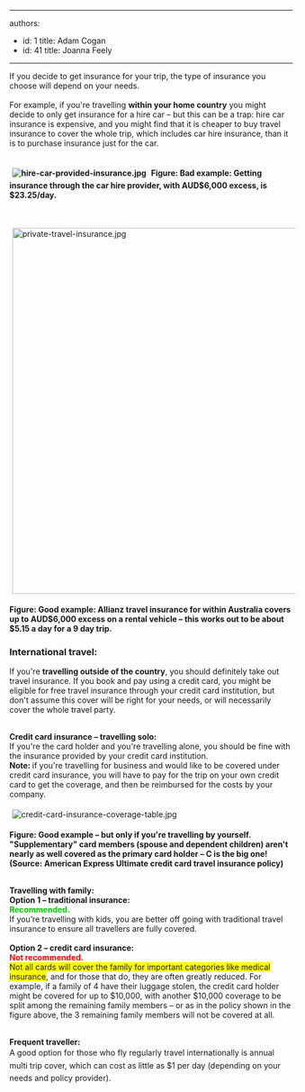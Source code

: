 

---
authors:
  - id: 1
    title: Adam Cogan
  - id: 41
    title: Joanna Feely
---




<span class='intro'> If you decide to get insurance for your trip, the type of insurance you choose will depend on your needs. <br><br>For example, if you're travelling <strong>within your home country</strong> you might decide to only get insurance for a hire car – but this can be a trap&#58; hire car insurance is expensive, and you might find that it is cheaper to buy travel insurance to cover the whole trip, which includes car hire insurance, than it is to purchase insurance just for the car.&#160;<br><br> </span>

<dl class="ssw15-rteElement-ImageArea"><strong><img src="/Others/RulestoBetterFlights/PublishingImages/Pages/what-insurance-to-buy-when-travelling/hire-car-provided-insurance.jpg" alt="hire-car-provided-insurance.jpg" style="margin&#58;5px;" />&#160;​</strong><span style="background-color&#58;initial;"><strong>Figure&#58; Bad example&#58; Getting
insurance through the car hire pr</strong></span><span style="background-color&#58;initial;"><strong>ovider, with AUD$6,000 ex</strong></span><span style="background-color&#58;initial;"><strong>cess, is $23.25/day.</strong></span><span style="background-color&#58;initial;"><dl class="ssw15-rteElement-ImageArea"><span style="background-color&#58;initial;"><br></span></dl></span></dl><dl class="ssw15-rteElement-ImageArea"><img src="/Others/RulestoBetterFlights/PublishingImages/Pages/what-insurance-to-buy-when-travelling/private-travel-insurance.jpg" alt="private-travel-insurance.jpg" style="margin&#58;5px;width&#58;650px;" /></dl><p><strong>Figure&#58; Good example&#58;
Allianz travel insurance for within Australia covers up to AUD$6,000 excess on a
rental vehicle – this works out to be about $5.15 a day for a 9 day trip.</strong></p><p><strong></strong></p><h3 class="ssw15-rteElement-H3">International travel&#58;</h3>If you're <strong>travelling outside of the country</strong>, you should definitely take out travel insurance. If you book and pay using a credit card, you might be eligible for free travel insurance through your credit card institution, but don't assume this cover will be right for your needs, or will necessarily cover the whole travel party.<br><br><p class="ssw15-rteElement-P"><strong>Credit card insurance – travelling solo&#58;</strong> <br>If you're the card holder and you're travelling alone, you should be fine with the insurance provided by your credit card institution. <br><strong>Note&#58; </strong>if you're travelling for business and would like to be covered under credit card insurance, you will have to pay for the trip on your own credit card to get the coverage, and then be reimbursed for the costs by your company.<br></p><dl class="ssw15-rteElement-ImageArea"><img src="/Others/RulestoBetterFlights/PublishingImages/Pages/what-insurance-to-buy-when-travelling/credit-card-insurance-coverage-table.jpg" alt="credit-card-insurance-coverage-table.jpg" style="margin&#58;5px;" /></dl><p class="ssw15-rteElement-P"><strong>Figure&#58; Good example – but only if you're travelling by yourself. </strong><br><strong>&quot;Supplementary&quot; card members (spouse and dependent children) aren't nearly as well covered as the primary card holder – C is the big one! </strong><br><strong>(Source&#58; American Express Ultimate credit card travel insurance policy)</strong><br></p>&#160;<br><strong>Travelling with family&#58;</strong><br><strong>Option&#160;1&#160;– traditional insurance&#58;</strong><br><strong style="color&#58;#00cc00;"><span style="color&#58;#00cc00;">Recommended.</span></strong><br>If you’re travelling with kids, you are better off going with traditional travel insurance to ensure all travellers are fully covered.&#160;<div><br><div><strong>Option 2 – credit card insurance&#58; <br><span style="color&#58;#ff0000;">Not recommended.</span></strong><br><span style="background-color&#58;#ffff00;">Not all cards will cover the family for important categories like medical insurance</span>, and for those that do, they are often greatly reduced. For example, if a family of 4 have their luggage stolen, the credit card holder might be covered for up to $10,000, with another $10,000 coverage to be split among the remaining family members – or as in the policy shown in the figure above, the 3 remaining family members will not be covered at all.<br>&#160;<p class="ssw15-rteElement-P"><strong>Frequent traveller&#58;</strong><br><span style="line-height&#58;1.6;">A good option for those who fly regularly travel internationally is annual multi trip cover, which can cost as little as $1 per day (depending on your needs and policy provider).&#160;</span></p><p class="ssw15-rteElement-P"><br></p></div></div>


